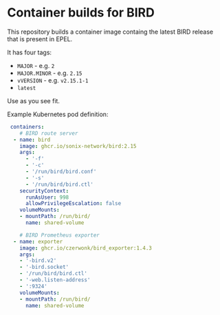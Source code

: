 # Container builds for BIRD

This repository builds a container image containg the latest BIRD release that is present in EPEL.

It has four tags:
 - `MAJOR` - e.g. `2`
 - `MAJOR.MINOR` - e.g. `2.15`
 - `vVERSION` - e.g. `v2.15.1-1`
 - `latest`

Use as you see fit.

Example Kubernetes pod definition:

```yaml
 containers:
    # BIRD route server
  - name: bird
    image: ghcr.io/sonix-network/bird:2.15
    args:
      - '-f'
      - '-c'
      - '/run/bird/bird.conf'
      - '-s'
      - '/run/bird/bird.ctl'
    securityContext:
      runAsUser: 998
      allowPrivilegeEscalation: false
    volumeMounts:
    - mountPath: /run/bird/
      name: shared-volume

    # BIRD Prometheus exporter
  - name: exporter
    image: ghcr.io/czerwonk/bird_exporter:1.4.3
    args:
    - '-bird.v2'
    - '-bird.socket'
    - '/run/bird/bird.ctl'
    - '-web.listen-address'
    - ':9324'
    volumeMounts:
    - mountPath: /run/bird/
      name: shared-volume
```

